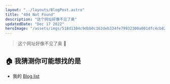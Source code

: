 ```yaml
---
layout: "../layouts/BlogPost.astro"
title: "404 Not Found"
description: "这个网址好像不见了奥"
updatedDate: "Dec 17 2022"
heroImage: "/assets/imgs/518d1304c9dbb0c162deb334fe79932300a001dfc4cb824db74bc44dbc40888f.png"
---
```


> 这个网址好像不见了奥 🤔

## 🏠 我猜测你可能想找的是

- 我的 [Blog list](/posts)